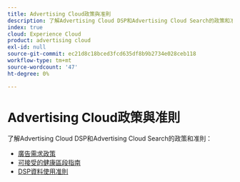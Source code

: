 ```yaml
---
title: Advertising Cloud政策與准則
description: 了解Advertising Cloud DSP和Advertising Cloud Search的政策和准則。
index: true
cloud: Experience Cloud
product: advertising cloud
exl-id: null
source-git-commit: ec21d8c18bced3fcd635df8b9b2734e028ceb118
workflow-type: tm+mt
source-wordcount: '47'
ht-degree: 0%

---
```


# Advertising Cloud政策與准則

了解Advertising Cloud DSP和Advertising Cloud Search的政策和准則：

* [廣告需求政策](/help/policies/ad-requirements-policy.md)
* [可接受的健康區段指南](/help/policies/health-segment-guidelines.md)
* [DSP資料使用准則](/help/policies/data-usage-guidelines.md)
